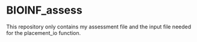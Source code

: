 # BIOINF_assess
This repository only contains my assessment file and the input file needed for the placement_io function.
